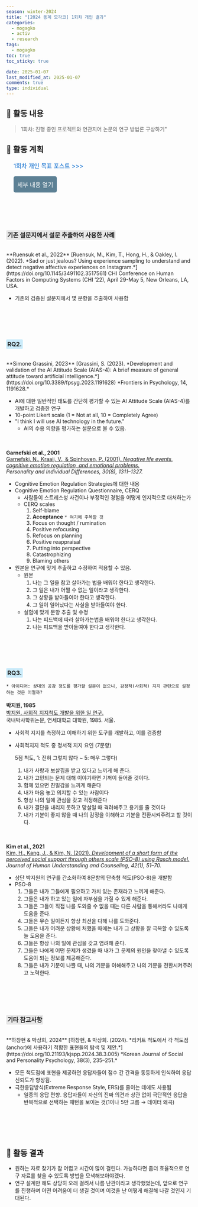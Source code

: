 ```yaml
---
season: winter-2024
title: "[2024 동계 모각코] 1회차 개인 결과"
categories:
  - mogagko
  - activ
  - research
tags:
  - mogagko
toc: true
toc_sticky: true

date: 2025-01-07
last_modified_at: 2025-01-07
comments: true
type: individual
---
```


## 📍 활동 내용
> 1회차: 진행 중인 프로젝트와 연관지어 논문의 연구 방법론 구상하기"


## 📍 활동 계획

<div style="margin-left: 20px;">
  <a href="https://clr4takeoff.github.io/mogagko/activ/research/2425-%EB%8F%99%EA%B3%84-%EB%AA%A8%EA%B0%81%EC%BD%94-1%ED%9A%8C%EC%B0%A8-%EA%B0%9C%EC%9D%B8-%EB%AA%A9%ED%91%9C"
     style="text-decoration: none; color: #0066cc; font-size: 16px;">
    1회차 개인 목표 포스트 >>>
  </a>
  <br> <br>
  <button id="toggle-button" style="background-color: #5C8094FF; color: white; padding: 10px; border: none; border-radius: 5px; cursor: pointer; font-size: 16px;">
    세부 내용 열기
  </button>
  <div id="toggle-content" style="display: none; margin-top: 10px; padding: 10px; border: 1px solid #ddd; border-radius: 5px; background-color: #f9f9f9;">
    <p>
      <strong>단일 설문의 신뢰성과 타당성 문제 🤔</strong>
      <ul>
        <li>현재 진행중인 프로젝트에서 RQ 검증을 위한 설문을 수집하는데, 단일 항목이다.</li>
        <li>단일 항목이므로 ‘어떤 설문을 이용했다’고 언급하기는 어렵다.</li>
        <li>다른 연구에서 이렇게 단일 항목으로 물어본 case가 있으면 그걸 reference로 삼고, 없으면 '그냥 우리가 이렇게 했다'고 설명하는 방법이 있다.</li>
      </ul>
      <p>→ 따라서, <strong>단일 설문의 신뢰성과 타당성을 확보하기 위해</strong> 관련하여 reference로 삼을 만한 연구 자료, 유사 연구 자료 조사를 하고자 한다.</p>
    </p>
  </div>
</div>

<script>
  const buttonBackgroundColor = "#3F648CFF";
  const buttonTextColor = "#FFFFFF";
  const contentBackgroundColor = "#f9f9f9";
  const contentBorderColor = "#dddddd";

  document.addEventListener('DOMContentLoaded', function () {
    const toggleButton = document.getElementById('toggle-button');
    const toggleContent = document.getElementById('toggle-content');
    
    toggleButton.style.backgroundColor = buttonBackgroundColor;
    toggleButton.style.color = buttonTextColor;
    toggleContent.style.backgroundColor = contentBackgroundColor;
    toggleContent.style.borderColor = contentBorderColor;

    toggleButton.addEventListener('click', function () {
      if (toggleContent.style.display === 'none' || toggleContent.style.display === '') {
        toggleContent.style.display = 'block';
        toggleButton.textContent = '세부 내용 닫기';
      } else {
        toggleContent.style.display = 'none';
        toggleButton.textContent = '세부 내용 열기';
      }
    });
  });
</script>

  

<br><br>
---
### <span style="background-color: #e8e8e8; padding: 3px; border-radius: 3px;">기존 설문지에서 설문 추출하여 사용한 사례</span>
<br>
**Ruensuk et al., 2022**  
[Ruensuk, M., Kim, T., Hong, H., & Oakley, I. (2022). *Sad or just jealous? Using experience sampling to understand and detect negative affective experiences on Instagram.*](https://doi.org/10.1145/3491102.3517561)  
CHI Conference on Human Factors in Computing Systems (CHI ’22), April 29-May 5, New Orleans, LA, USA.  

- 기존의 검증된 설문지에서 몇 문항을 추출하여 사용함


<br><br><br><br>
### <span style="background-color: #caebfa; padding: 3px; border-radius: 3px;">RQ2.</span>
<br>
**Simone Grassini, 2023**  
[Grassini, S. (2023). *Development and validation of the AI Attitude Scale (AIAS-4): A brief measure of general attitude toward artificial intelligence.*](https://doi.org/10.3389/fpsyg.2023.1191628)  
*Frontiers in Psychology, 14, 1191628.*

- AI에 대한 일반적인 태도를 간단히 평가할 수 있는 AI Attitude Scale (AIAS-4)를 개발하고 검증한 연구
- 10-point Likert scale (1 = Not at all, 10 = Completely Agree)
- "I think I will use AI technology in the future.”
    - AI의 수용 의향을 평가하는 설문으로 볼 수 있음.

<br><br>
**Garnefski et al., 2001**  
[Garnefski, N., Kraaij, V., & Spinhoven, P. (2001). *Negative life events, cognitive emotion regulation, and emotional problems.*](https://doi.org/10.1016/S0191-8869(00)00113-6)  
*Personality and Individual Differences, 30(8), 1311–1327.*

- Cognitive Emotion Regulation Strategies에 대한 내용
- Cognitive Emotion Regulation Questionnaire, CERQ
    - 사람들이 스트레스성 사건이나 부정적인 경험을 어떻게 인지적으로 대처하는가
    - CERQ scales
        1. Self-blame
        2. **Acceptance**  `* 여기에 주목할 것`
        3. Focus on thought / rumination
        4. Positive refocusing
        5. Refocus on planning
        6. Positive reappraisal
        7. Putting into perspective
        8. Catastrophizing
        9. Blaming others
- 원본을 연구에 맞게 추출하고 수정하여 적용할 수 있음.
    - 원본
        1. 나는 그 일을 참고 살아가는 법을 배워야 한다고 생각한다.
        2. 그 일은 내가 어쩔 수 없는 일이라고 생각한다.
        3. 그 상황을 받아들여야 한다고 생각한다.
        4. 그 일이 일어났다는 사실을 받아들여야 한다.
    - 실험에 맞게 문항 추출 및 수정
        1. 나는 피드백에 따라 살아가는법을 배워야 한다고 생각한다.
        2. 나는 피드백을 받아들여야 한다고 생각한다.



<br><br><br><br>
### <span style="background-color: #caebfa; padding: 3px; border-radius: 3px;">RQ3.</span>

`* 아이디어: 상대의 공감 정도를 평가할 설문이 없으니, 감정적(사회적) 지지 관련으로 설정하는 것은 어떨까?`
<br><br>
**박지원, 1985**  
[박지원. 사회적 지지척도 개발을 위한 일 연구.](https://dcollection.yonsei.ac.kr/public_resource/pdf/000000133547_20250106163140.pdf) 
<br>
국내박사학위논문, 연세대학교 대학원, 1985. 서울.


- 사회적 지지를 측정하고 이해하기 위한 도구를 개발하고, 이를 검증함
- 사회적지지 척도 중 정서적 지지 요인 (7문항)
    
    5점 척도, 1: 전혀 그렇지 않다 ~ 5: 매우 그렇다)
    
    1. 내가 사랑과 보살핌을 받고 있다고 느끼게 해 준다. 
    2. 내가 고민되는 문제 대해 이야기하면 기꺼이 들어줄 것이다.
    3. 함께 있으면 친밀감을 느끼게 해준다
    4. 내가 마음 놓고 의지할 수 있는 사람이다
    5. 항상 나의 일에 관심을 갖고 걱정해준다
    6. 내가 결단을 내리지 못하고 망설일 때 격려해주고 용기를 줄 것이다
    7. 내가 기분이 좋지 않을 때 나의 감정을 이해하고 기분을 전환시켜주려고 할 것이다.

<br><br>
**Kim et al., 2021**  
[Kim, H., Kang, J., & Kim, N. (2021). *Development of a short form of the perceived social support through others scale (PSO-8) using Rasch model.*](https://doi.org/10.30593/JHUC.42.1.3)  
*Journal of Human Understanding and Counseling, 42(1), 51–70.*

- 상단 박지원의 연구를 간소화하여 8문항의 단축형 척도(PSO-8)을 개발함
- PSO-8
    1. 그들은 내가 그들에게 필요하고 가치 있는 존재라고 느끼게 해준다.
    2. 그들은 내가 하고 있는 일에 자부심을 가질 수 있게 해준다.
    3. 그들은 그들이 직접 나를 도와줄 수 없을 때는 다른 사람을 통해서라도 나에게 도움을 준다.
    4. 그들은 무슨 일이든지 항상 최선을 다해 나를 도와준다.
    5. 그들은 내가 어려운 상황에 처했을 때에는 내가 그 상황을 잘 극복할 수 있도록 늘 도움을 준다.
    6. 그들은 항상 나의 일에 관심을 갖고 염려해 준다.
    7. 그들은 나에게 어떤 문제가 생겼을 때 내가 그 문제의 원인을 찾아낼 수 있도록 도움이 되는 정보를 제공해준다.
    8. 그들은 내가 기분이 나쁠 때, 나의 기분을 이해해주고 나의 기분을 전환시켜주려고 노력한다.


<br><br><br><br>
### <span style="background-color: #e8e8e8; padding: 3px; border-radius: 3px;">기타 참고사항</span>
<br>
**하창현 & 박상희, 2024**  
[하창현, & 박상희. (2024). *리커트 척도에서 각 척도점(anchor)에 사용하기 적합한 표현들의 탐색 및 제안.*](https://doi.org/10.21193/kjspp.2024.38.3.005)  
*Korean Journal of Social and Personality Psychology, 38(3), 235–251.*

- 모든 척도점에 표현을 제공하면 응답자들이 점수 간 간격을 동등하게 인식하여 응답 신뢰도가 향상됨.
- 극한응답방식(Extreme Response Style, ERS)를 줄이는 데에도 사용됨
    - 일종의 응답 편향. 응답자들이 자신의 진짜 의견과 상관 없이 극단적인 응답을 반복적으로 선택하는 패턴을 보이는 것(1이나 5만 고름 → 데이터 왜곡)


<br><br><br><br>
## 📍 활동 결과
- 원하는 자료 찾기가 참 어렵고 시간이 많이 걸린다. 가능하다면 좀더 효율적으로 연구 자료를 찾을 수 있도록 방법을 모색해보아야겠다.
- 연구 설계만 해도 상당히 오래 걸려서 나름 난관이라고 생각했었는데, 앞으로 연구를 진행하며 어떤 어려움이 더 생길 것이며 이것을 난 어떻게 해결해 나갈 것인지 기대된다.

<br><br><br>
